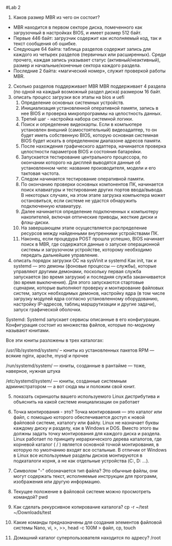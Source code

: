 #Lab 2
1. Каков размер MBR из чего он состоит?
* MBR находится в первом секторе диска, помеченного как загрузочный в настройках BIOS, и имеет размер 512 байт.
*	Первые 446 байт: загрузчик содержит как исполняемый код, так и текст сообщения об ошибке.
*	Следующие 64 байта: таблица разделов содержит запись для каждого из четырех разделов (первичных или расширенных). Среди прочего, каждая запись указывает статус (активный/неактивный), размер и начальные/конечные сектора каждого раздела.
*	Последние 2 байта: «магический номер», служит проверкой работы MBR.
2. Сколько разделов поддерживает MBR
   MBR поддерживает 4 раздела (по одной на каждый возможный раздел диска) размером 16 байт.
3. описать процесс загрузки все этапы на bios и uefi
   1.   Определение основных системных устройств.
   2.   Инициализация установленной оперативной памяти, запись в нее BIOS и проверка микропрограммы на целостность данных.
   3.   Третий шаг - настройка набора системной логики.
   4.   Поиск и определение видеокарты. Если в компьютере установлен внешний (самостоятельный) видеоадаптер, то он будет иметь собственную BIOS, которую основная системная BIOS будет искать в определенном диапазоне адресов памяти. 
   5.   После нахождения графического адаптера, начинается проверка целостности параметров BIOS и состояния батарейки. 
   6.   Запускается тестирование центрального процессора, по окончании которого на дисплей выводятся данные об установленном чипе: название производителя, модели и его тактовая частота.
   7.   Следом начинается тестирование оперативной памяти.
   8.   По окончанию проверки основных компонентов ПК, начинается поиск клавиатуры и тестирование других портов ввода/вывода. В некоторых случаях, на этом этапе загрузка компьютера может остановиться, если системе не удастся обнаружить подключенную клавиатуру.
   9.   Далее начинается определение подключенных к компьютеру накопителей, включая оптические приводы, жесткие диски и флэш-диски.
   10.   На завершающем этапе осуществляется распределение ресурсов между найденными внутренними устройствами ПК.
   11.   Наконец, если процедура POST прошла успешно, BIOS начинает поиск в MBR, где содержатся данные о запуске операционной системы и загрузочном устройстве, которому необходимо передать дальнейшее управление.
4. описать порядок загрузки ОС на sysVinit и systemd
   Как init, так и systemd — это демоны (фоновые процессы — службы), которые управляют другими демонами, поскольку первая служба запускается (во время загрузки) и последняя служба заканчивается (во время выключения).
Для этого запускаются стартовые сценарии, которые выполняют проверку и монтирование файловых систем, запуск необходимых демонов, настройку ядра (в том числе загрузку модулей ядра согласно установленному оборудованию, настройку IP-адресов, таблиц маршрутизации и другие задачи), запуск графической оболочки.

Systemd:
Systemd запускает сервисы описанные в его конфигурации.
Конфигурация состоит из множества файлов, которые по-модному называют юнитами.

Все эти юниты разложены в трех каталогах:

/usr/lib/systemd/system/ – юниты из установленных пакетов RPM — всякие nginx, apache, mysql и прочее

/run/systemd/system/ — юниты, созданные в рантайме — тоже, наверное, нужная штука

/etc/systemd/system/ — юниты, созданные системным администратором — а вот сюда мы и положим свой юнит.

5. показать скриншоты вашего используемого Linux дистрибутива и объяснить на какой системе инициализации он работает
 
6. Точка монтирования - это?
Точка монтирования — это каталог или файл, с помощью которого обеспечивается доступ к новой файловой системе, каталогу или файлу.
Linux не назначает буквы каждому диску и разделу, как в Windows и DOS. Вместо этого вы должны задать точку монтирования для каждого диска и раздела. Linux работает по принципу иерархического дерева каталогов, где корневой каталог ( / ) является основной точкой монтирования, в которую по умолчанию входят все остальные. В отличии от Windows в Linux все используемые разделы дисков монтируются в подкаталоги корня, а не как отдельные устройства (C:, D: …).
7. Символом "-" обозначается тип файла?
Это обычные файлы, они могут содержать текст, исполняемые инструкции для программ, изображения или другую информацию.
8. Текущее положение в файловой системе можно просмотреть командой?
pwd
9. Как сделать рекурсивное копирование каталога?
cp -r ~/test ~/Downloads/test
10. Какие команды предназначены для создания элементов файловой системы
Nano, vi, >, >>,  head -c 100M > файл, cp, touch
11. Домашний каталог суперпользователя находится по адресу?
/root
